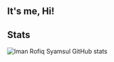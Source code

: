 ## It's me, Hi!

## Stats
![Iman Rofiq Syamsul GitHub stats](https://github-readme-stats.vercel.app/api?username=imanrofiqsy&theme=dark&,prs)
